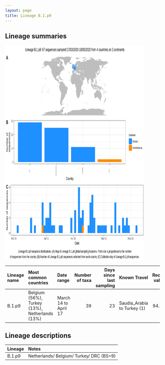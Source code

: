 ```yaml
---
layout: page
title: Lineage B.1.p9
---
```




<h2> Lineage summaries</h2>

<img src="../assets/images/B.1.p9.svg" alt="B.1.p9 lineage summary figure" width="90%" height="700px" />


| Lineage name | Most common countries | Date range | Number of taxa |  Days since last sampling | Known Travel | Recall value |
|:-----|:-----|:-------|-------:|-------:|:---------|--------:|
| B.1.p9 | Belgium (56%), Turkey (13%), Netherlands (13%) | March 14 to April 17 | 39 | 23 | Saudia_Arabia to Turkey (1)<br/> | 94.44 |

<h2>Lineage descriptions</h2>

| Lineage | Notes |
|:-----|:-----|
| B.1.p9 | Netherlands/ Belgium/ Turkey/ DRC (BS=9) |

